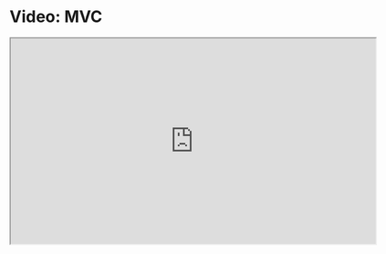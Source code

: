 # Video: MVC

<iframe src="https://player.vimeo.com/video/600386049/?title=0&byline=0&portrait=0" width="640" height="360" allowfullscreen="allowfullscreen" allow="autoplay; fullscreen; picture-in-picture"></iframe>

